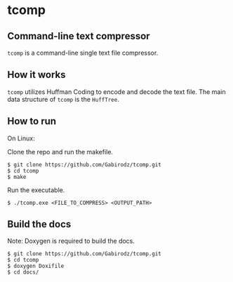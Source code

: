 # tcomp

## Command-line text compressor

`tcomp` is a command-line single text file compressor.

## How it works

`tcomp` utilizes Huffman Coding to encode and decode the text file.
The main data structure of `tcomp` is the `HuffTree`.


## How to run

On Linux:

Clone the repo and run the makefile.

```
$ git clone https://github.com/Gabirodz/tcomp.git
$ cd tcomp
$ make
```

Run the executable.

```
$ ./tcomp.exe <FILE_TO_COMPRESS> <OUTPUT_PATH>
```

## Build the docs

Note: Doxygen is required to build the docs.

```
$ git clone https://github.com/Gabirodz/tcomp.git
$ cd tcomp
$ doxygen Doxifile
$ cd docs/
```

